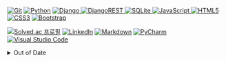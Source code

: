 <a href="https://git-scm.com/" target="_blank" rel="noreferrer"> ![Git](https://img.shields.io/badge/git-%23F05033.svg?logo=git&logoColor=white)</a>
<a href="https://www.python.org" target="_blank" rel="noreferrer"> ![Python](https://img.shields.io/badge/python-3670A0?&logo=python&logoColor=ffdd54)</a>
<a href="https://www.djangoproject.com/" target="_blank" rel="noreferrer"> ![Django](https://img.shields.io/badge/django-%23092E20.svg?logo=django&logoColor=white)
<a href="https://www.django-rest-framework.org/" target="_blank" rel="noreferrer"> ![DjangoREST](https://img.shields.io/badge/DJANGO-REST-ff1709?logo=django&logoColor=white&color=ff1709&labelColor=gray)
<a href="https://www.sqlite.org/" target="_blank" rel="noreferrer"> ![SQLite](https://img.shields.io/badge/sqlite-%2307405e.svg?\logo=sqlite&logoColor=white)
<a href="https://developer.mozilla.org/ko/docs/Web/JavaScript" target="_blank" rel="noreferrer"> ![JavaScript](https://img.shields.io/badge/javascript-%23323330.svg?logo=javascript&logoColor=%23F7DF1E)
<a href="https://www.w3.org/html/" target="_blank" rel="noreferrer"> ![HTML5](https://img.shields.io/badge/html5-%23E34F26.svg?logo=html5&logoColor=white)</a>
<a href="https://www.w3schools.com/css/" target="_blank" rel="noreferrer"> ![CSS3](https://img.shields.io/badge/css3-%231572B6.svg?logo=css3&logoColor=white)</a>
<a href="https://getbootstrap.com" target="_blank" rel="noreferrer"> ![Bootstrap](https://img.shields.io/badge/bootstrap-%23563D7C.svg?logo=bootstrap&logoColor=white)
</a>

[![Solved.ac
프로필](http://mazassumnida.wtf/api/mini/generate_badge?boj=kimsixsue)](https://solved.ac/kimsixsue) <a href="https://www.linkedin.com/in/kimsixsue/" target="blank"> ![LinkedIn](https://img.shields.io/badge/linkedin-%230077B5.svg?logo=linkedin&logoColor=white)</a>
<a href="https://daringfireball.net/projects/markdown/" target="_blank" rel="noreferrer"> ![Markdown](https://img.shields.io/badge/markdown-%23000000.svg?logo=markdown&logoColor=white)</a>
<a href="https://www.jetbrains.com/pycharm/" target="_blank" rel="noreferrer"> ![PyCharm](https://img.shields.io/badge/pycharm-143?logo=pycharm&logoColor=black&color=black&labelColor=green)</a>
<a href="https://code.visualstudio.com/" target="_blank" rel="noreferrer">![Visual Studio Code](https://img.shields.io/badge/Visual%20Studio%20Code-0078d7.svg?logo=visual-studio-code&logoColor=white)</a>

<details>
<summary>Out of Date</summary>

2021-11 <a href="https://en.cppreference.com/w/" target="_blank" rel="noreferrer">![C](https://img.shields.io/badge/c-%2300599C.svg?logo=c&logoColor=white)</a> <a href="https://www.java.com/" target="_blank" rel="noreferrer">![Java](https://img.shields.io/badge/java-%23ED8B00.svg?logo=java&logoColor=white)</a>


2021-08 <a href="https://www.microsoft.com/microsoft-365/access" target="_blank" rel="noreferrer">![Microsoft Access](https://img.shields.io/badge/Microsoft_Access-A4373A?logo=microsoft-access&logoColor=white)</a> <a href="https://www.microsoft.com/microsoft-365/excel" target="_blank" rel="noreferrer">![Microsoft Excel](https://img.shields.io/badge/Microsoft_Excel-217346?logo=microsoft-excel&logoColor=white)</a> <a href="https://www.microsoft.com/microsoft-365/powerpoint" target="_blank" rel="noreferrer">![Microsoft PowerPoint](https://img.shields.io/badge/Microsoft_PowerPoint-B7472A?logo=microsoft-powerpoint&logoColor=white)</a>

2020-12 <a href="https://aws.amazon.com/" target="_blank" rel="noreferrer">![AWS](https://img.shields.io/badge/AWS-%23FF9900.svg?logo=amazon-aws&logoColor=white)</a> <a href="https://cloud.google.com/dialogflow" target="_blank" rel="noreeferrer">![Google Cloud](https://img.shields.io/badge/GoogleCloud-%234285F4.svg?logo=google-cloud&logoColor=white)</a>

2020-11 <a href="https://matplotlib.org/" target="_blank" rel="noreferrer">![Matplotlib](https://img.shields.io/badge/Matplotlib-%23ffffff.svg?logo=Matplotlib&logoColor=black)</a>

2020-09 <a href="https://www.r-project.org/" target="_blank" rel="noreferrer">![R](https://img.shields.io/badge/r-%23276DC3.svg?logo=r&logoColor=white)</a>

2020-06 [TextMining Project](./textmining_final_report.pdf) [pyTextMiner](https://github.com/MinSong2/pyTextMiner) <a href="https://keras.io/" target="_blank" rel="noreferrer">![Keras](https://img.shields.io/badge/Keras-%23D00000.svg?logo=Keras&logoColor=white)</a> <a href="https://numpy.org/" target="_blank" rel="noreferrer">![NumPy](https://img.shields.io/badge/numpy-%23013243.svg?logo=numpy&logoColor=white)</a> <a href="https://pandas.pydata.org/" target="_blank" rel="noreferrer">![Pandas](https://img.shields.io/badge/pandas-%23150458.svg?logo=pandas&logoColor=white)</a> <a href="https://pytorch.org/" target="_blank" rel="noreferrer">![PyTorch](https://img.shields.io/badge/PyTorch-%23EE4C2C.svg?logo=PyTorch&logoColor=white)</a> <a href="https://scikit-learn.org/" target="_blank" rel="noreferrer">![scikit-learn](https://img.shields.io/badge/scikit--learn-%23F7931E.svg?logo=scikit-learn&logoColor=white)</a> <a href="https://scipy.org/" target="_blank" rel="noreferrer">![SciPy](https://img.shields.io/badge/SciPy-%230C55A5.svg?logo=scipy&logoColor=%white)</a> <a href="https://www.selenium.dev/" target="_blank" rel="noreferrer">![Selenium](https://img.shields.io/badge/-selenium-%43B02A?logo=selenium&logoColor=white)</a> <a href="https://www.tensorflow.org/" target="_blank" rel="noreferrer">![TensorFlow](https://img.shields.io/badge/TensorFlow-%23FF6F00.svg?logo=TensorFlow&logoColor=white)</a>

2019-12 [InformationSystemsAnalysis Project](./information_systems_analysis.pdf)

2019-02 <a href="https://www.microsoft.com/microsoft-365/word" target="_blank" rel="noreeferrer">![Microsoft Word](https://img.shields.io/badge/Microsoft_Word-2B579A?logo=microsoft-word&logoColor=white)</a>

2016-12 <a href="https://www.eclipse.org/" target="_blank" rel="noreferrer">
![Eclipse](https://img.shields.io/badge/Eclipse-FE7A16.svg?logo=Eclipse&logoColor=white)</a> <a href="https://www.notepad-plus-plus.org/" target="_blank" rel="noreferrer">![Notepad++](https://img.shields.io/badge/Notepad++-90E59A.svg?logo=notepad%2b%2b&logoColor=black)</a>

2016-05 <a href="https://ko.wikipedia.org/wiki/구글%2B" target="_blank" rel="noreeferrer">![Wikipedia](https://img.shields.io/badge/Wikipedia-%23000000.svg?logo=wikipedia&logoColor=white)</a>

</details>

